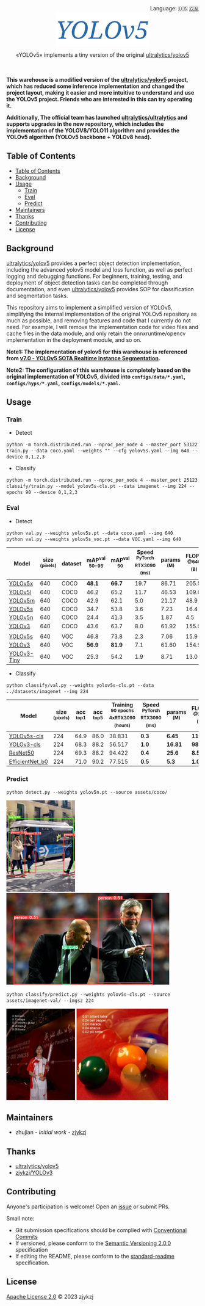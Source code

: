 <div align="right">
  Language:
    🇺🇸
  <a title="Chinese" href="./README.zh-CN.md">🇨🇳</a>
</div>

<div align="center"><a title="" href="https://github.com/zjykzj/YOLOv5"><img align="center" src="./assets/logo/YOLOv5.png" alt=""></a></div>

<p align="center">
  «YOLOv5» implements a tiny version of the original <a href="https://github.com/ultralytics/yolov5">ultralytics/yolov5</a>
<br>
<br>
  <a href="https://github.com/RichardLitt/standard-readme"><img src="https://img.shields.io/badge/standard--readme-OK-green.svg?style=flat-square" alt=""></a>
  <a href="https://conventionalcommits.org"><img src="https://img.shields.io/badge/Conventional%20Commits-1.0.0-yellow.svg" alt=""></a>
  <a href="http://commitizen.github.io/cz-cli/"><img src="https://img.shields.io/badge/commitizen-friendly-brightgreen.svg" alt=""></a>
</p>

**This warehouse is a modified version of the [ultralytics/yolov5](https://github.com/ultralytics/yolov5) project, which has reduced some inference implementation and changed the project layout, making it easier and more intuitive to understand and use the YOLOv5 project. Friends who are interested in this can try operating it.**

**Additionally, The official team has launched [ultralytics/ultralytics](https://github.com/ultralytics/ultralytics) and supports upgrades in the new repository, which includes the implementation of the YOLOV8/YOLO11 algorithm and provides the YOLOv5 algorithm (YOLOv5 backbone + YOLOv8 head).**

## Table of Contents

- [Table of Contents](#table-of-contents)
- [Background](#background)
- [Usage](#usage)
  - [Train](#train)
  - [Eval](#eval)
  - [Predict](#predict)
- [Maintainers](#maintainers)
- [Thanks](#thanks)
- [Contributing](#contributing)
- [License](#license)

## Background

[ultralytics/yolov5](https://github.com/ultralytics/yolov5) provides a perfect object detection implementation, including the advanced yolov5 model and loss function, as well as perfect logging and debugging functions. For beginners, training, testing, and deployment of object detection tasks can be completed through documentation, and even [ultralytics/yolov5](https://github.com/ultralytics/yolov5) provides SOP for classification and segmentation tasks.

This repository aims to implement a simplified version of YOLOv5, simplifying the internal implementation of the
original YOLOv5 repository as much as possible, and removing features and code that I currently do not need. For
example, I will remove the implementation code for video files and cache files in the data module, and only retain the
onnxruntime/opencv implementation in the deployment module, and so on.

**Note1: The implementation of yolov5 for this warehouse is referenced from [v7.0 - YOLOv5 SOTA Realtime Instance Segmentation](https://github.com/ultralytics/yolov5/releases/tag/v7.0).**

**Note2: The configuration of this warehouse is completely based on the original implementation of YOLOv5, divided into `configs/data/*.yaml`, `configs/hyps/*.yaml`, `configs/models/*.yaml`.**

## Usage

### Train

* Detect

```shell
python -m torch.distributed.run --nproc_per_node 4 --master_port 53122 train.py --data coco.yaml --weights "" --cfg yolov5s.yaml --img 640 --device 0,1,2,3
```

* Classify

```shell
python -m torch.distributed.run --nproc_per_node 4 --master_port 25123 classify/train.py --model yolov5s-cls.pt --data imagenet --img 224 --epochs 90 --device 0,1,2,3
```

### Eval

* Detect

```shell
python val.py --weights yolov5s.pt --data coco.yaml --img 640
python val.py --weights yolov5s_voc.pt --data VOC.yaml --img 640
```

| Model                                                                                     | size<br><sup>(pixels) | dataset<br> | mAP<sup>val<br>50-95 | mAP<sup>val<br>50 | Speed<br><sup>PyTorch RTX3090<br>(ms) | params<br><sup>(M) | FLOPs<br><sup>@640 (B) |
|-------------------------------------------------------------------------------------------|-----------------------|-------------|----------------------|-------------------|---------------------------------------|--------------------|------------------------|
| [YOLOv5x](https://github.com/zjykzj/YOLOv5/releases/download/v1.0/yolov5x.pt)             | 640                   | COCO        | **48.1**             | **66.7**          | 19.7                                  | 86.71              | 205.5                  |
| [YOLOv5l](https://github.com/zjykzj/YOLOv5/releases/download/v1.0/yolov5l.pt)             | 640                   | COCO        | 46.2                 | 65.2              | 11.7                                  | 46.53              | 109.0                  |
| [YOLOv5m](https://github.com/zjykzj/YOLOv5/releases/download/v1.0/yolov5m.pt)             | 640                   | COCO        | 42.9                 | 62.1              | 5.0                                   | 21.17              | 48.9                   |
| [YOLOv5s](https://github.com/zjykzj/YOLOv5/releases/download/v1.0/yolov5s.pt)             | 640                   | COCO        | 34.7                 | 53.8              | 3.6                                   | 7.23               | 16.4                   |
| [YOLOv5n](https://github.com/zjykzj/YOLOv5/releases/download/v1.0/yolov5n.pt)             | 640                   | COCO        | 24.4                 | 41.3              | 3.5                                   | 1.87               | 4.5                    |
| [YOLOv3](https://github.com/zjykzj/YOLOv5/releases/download/v1.0/yolov3.pt)               | 640                   | COCO        | 43.6                 | 63.7              | 8.0                                   | 61.92              | 155.9                  |
|                                                                                           |                       |             |                      |                   |                                       |                    |                        |
| [YOLOv5s](https://github.com/zjykzj/YOLOv5/releases/download/v1.0/yolov5s_voc.pt)         | 640                   | VOC         | 46.8                 | 73.8              | 2.3                                   | 7.06               | 15.9                   |
| [YOLOv3](https://github.com/zjykzj/YOLOv5/releases/download/v1.0/yolov3_voc.pt)           | 640                   | VOC         | **56.9**             | **81.9**          | 7.1                                   | 61.60              | 154.9                  |
| [YOLOv3-Tiny](https://github.com/zjykzj/YOLOv5/releases/download/v1.0/yolov3-tiny_voc.pt) | 640                   | VOC         | 25.3                 | 54.2              | 1.9                                   | 8.71               | 13.0                   |

* Classify

```shell
python classify/val.py --weights yolov5s-cls.pt --data ../datasets/imagenet --img 224
```

| Model                                                                                         | size<br><sup>(pixels) | acc<br><sup>top1 | acc<br><sup>top5 | Training<br><sup>90 epochs<br>4xRTX3090 (hours) | Speed<br><sup>PyTorch RTX3090<br>(ms) | params<br><sup>(M) | FLOPs<br><sup>@224 (B) |
|-----------------------------------------------------------------------------------------------|-----------------------|------------------|------------------|-------------------------------------------------|---------------------------------------|--------------------|------------------------|
| [YOLOv5s-cls](https://github.com/zjykzj/YOLOv5/releases/download/v1.0/yolov5s-cls.pt)         | 224                   | 64.9             | 86.0             | 38.831                                          | **0.3**                               | **6.45**           | **11.4**               |
| [YOLOv3-cls](https://github.com/zjykzj/YOLOv5/releases/download/v1.0/yolov3-cls.pt)           | 224                   | 68.3             | 88.2             | 56.517                                          | **1.0**                               | **16.81**          | **98.6**               |
| [ResNet50](https://github.com/zjykzj/YOLOv5/releases/download/v1.0/resnet50.pt)               | 224                   | 69.3             | 88.2             | 94.422                                          | **0.4**                               | **25.6**           | **8.5**                |
| [EfficientNet_b0](https://github.com/zjykzj/YOLOv5/releases/download/v1.0/efficientnet_b0.pt) | 224                   | 71.0             | 90.2             | 77.515                                          | **0.5**                               | **5.3**            | **1.0**                |
  
### Predict

```shell
python detect.py --weights yolov5n.pt --source assets/coco/
```

<p align="left"><img src="assets/results/coco/bus.jpg" height="240"\>  <img src="assets/results/coco/zidane.jpg" height="240"\></p>

```shell
python classify/predict.py --weights yolov5s-cls.pt --source assets/imagenet-val/ --imgsz 224
```

<p align="left"><img src="assets/results/imagenet-val/ILSVRC2012_val_00016035.JPEG" height="240"\>  <img src="assets/results/imagenet-val/ILSVRC2012_val_00033217.JPEG" height="240"\></p>

## Maintainers

* zhujian - *Initial work* - [zjykzj](https://github.com/zjykzj)

## Thanks

* [ultralytics/yolov5](https://github.com/ultralytics/yolov5)
* [zjykzj/YOLOv3](https://github.com/zjykzj/YOLOv3)

## Contributing

Anyone's participation is welcome! Open an [issue](https://github.com/zjykzj/YOLOv5/issues) or submit PRs.

Small note:

* Git submission specifications should be complied
  with [Conventional Commits](https://www.conventionalcommits.org/en/v1.0.0-beta.4/)
* If versioned, please conform to the [Semantic Versioning 2.0.0](https://semver.org) specification
* If editing the README, please conform to the [standard-readme](https://github.com/RichardLitt/standard-readme)
  specification.

## License

[Apache License 2.0](LICENSE) © 2023 zjykzj